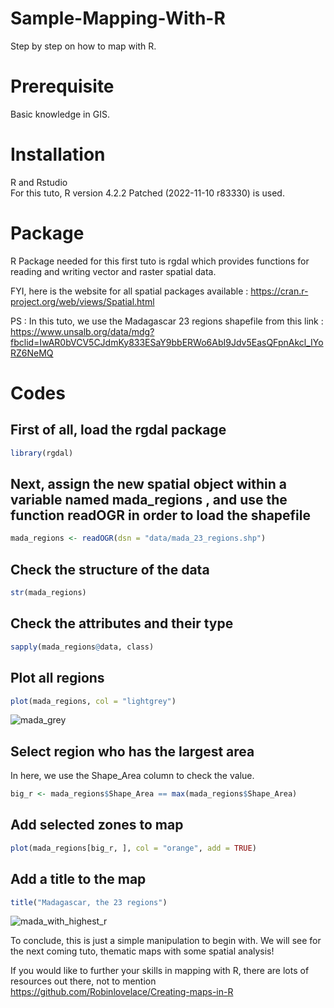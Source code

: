 # Sample-Mapping-With-R
Step by step on how to map with R.

# Prerequisite 
Basic knowledge in GIS.

# Installation
R and Rstudio <br>
For this tuto, R version 4.2.2 Patched (2022-11-10 r83330) is used.

# Package
R Package needed for this first tuto is rgdal which provides functions for reading and writing vector and raster spatial data.

FYI, here is the website for all spatial packages available : https://cran.r-project.org/web/views/Spatial.html 

PS : In this tuto, we use the Madagascar 23 regions shapefile from this link : https://www.unsalb.org/data/mdg?fbclid=IwAR0bVCV5CJdmKy833ESaY9bbERWo6AbI9Jdv5EasQFpnAkcl_IYoRZ6NeMQ 

# Codes

## First of all, load the rgdal package

```R
library(rgdal)
```

## Next, assign the new spatial object within a variable named mada_regions , and use the function readOGR in order to load the shapefile 

```R
mada_regions <- readOGR(dsn = "data/mada_23_regions.shp") 
```

## Check the structure of the data

```R
str(mada_regions)
```

## Check the attributes and their type

```R
sapply(mada_regions@data, class)

```
## Plot all regions

```R
plot(mada_regions, col = "lightgrey")
```
![mada_grey](https://user-images.githubusercontent.com/16953165/211030473-3824f4a1-e4ab-4ab9-911b-574d7c2a9dd8.png)

## Select region who has the largest area
In here, we use the Shape_Area column to check the value.
```R
big_r <- mada_regions$Shape_Area == max(mada_regions$Shape_Area)
```
## Add selected zones to map
```R
plot(mada_regions[big_r, ], col = "orange", add = TRUE) 
```
## Add a title to the map
```R
title("Madagascar, the 23 regions")
```
![mada_with_highest_r](https://user-images.githubusercontent.com/16953165/211030987-725bca3a-f2a3-473f-bc48-43f06f0732e6.png)


To conclude, this is just a simple manipulation to begin with. We will see for the next coming tuto, thematic maps with some spatial analysis!

If you would like to further your skills in mapping with R, there are lots of resources out there, not to mention https://github.com/Robinlovelace/Creating-maps-in-R
